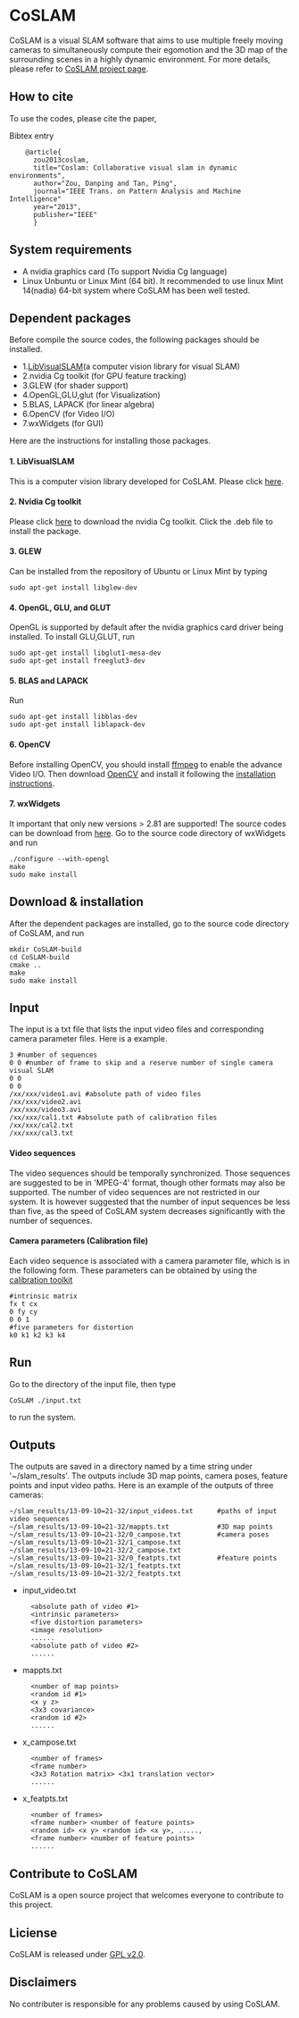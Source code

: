 CoSLAM
======

CoSLAM is a visual SLAM software that aims to use multiple freely moving cameras to simultaneously compute their egomotion and the 3D map of the surrounding scenes in a highly dynamic environment.
For more details, please refer to [CoSLAM project page](http://www.ece.nus.edu.sg/stfpage/eletp/Projects/SLAM/).


How to cite
-----------
To use the codes, please cite the paper,

Bibtex entry

        @article{
          zou2013coslam,
          title="Coslam: Collaborative visual slam in dynamic environments", 
          author="Zou, Danping and Tan, Ping", 
          journal="IEEE Trans. on Pattern Analysis and Machine Intelligence" 
          year="2013", 
          publisher="IEEE"
          }
          

          
System requirements
-----------

* A nvidia graphics card (To support Nvidia Cg language)
* Linux Unbuntu or Linux Mint (64 bit). It recommended to use linux Mint 14(nadia) 64-bit system where CoSLAM has been well tested. 


Dependent packages
-----------
Before compile the source codes, the following packages should be installed.

* 1.[LibVisualSLAM](https://github.com/danping/LibVisualSLAM)(a computer vision library for visual SLAM) 
* 2.nvidia Cg toolkit (for GPU feature tracking) 
* 3.GLEW (for shader support) 
* 4.OpenGL,GLU,glut (for Visualization) 
* 5.BLAS, LAPACK (for linear algebra)
* 6.OpenCV (for Video I/O) 
* 7.wxWidgets (for GUI) 

Here are the instructions for installing those packages.

#### 1. LibVisualSLAM
This is a computer vision library developed for CoSLAM. Please click [here](https://github.com/danping/LibVisualSLAM).

#### 2. Nvidia Cg toolkit
Please click [here](https://developer.nvidia.com/cg-toolkit-download) to download the nvidia Cg toolkit. Click the .deb file to install the package.

#### 3. GLEW
Can be installed from the repository of Ubuntu or Linux Mint by typing 

    sudo apt-get install libglew-dev
    
#### 4. OpenGL, GLU, and GLUT
OpenGL is supported by default after the nvidia graphics card driver being installed. To install GLU,GLUT, run 

    sudo apt-get install libglut1-mesa-dev
    sudo apt-get install freeglut3-dev
    
#### 5. BLAS and LAPACK
Run

    sudo apt-get install libblas-dev
    sudo apt-get install liblapack-dev
      
#### 6. OpenCV
Before installing OpenCV, you should install [ffmpeg](https://trac.ffmpeg.org/wiki/UbuntuCompilationGuide) to enable the advance Video I/O. Then download [OpenCV](http://opencv.org/downloads.html) and install it following the [installation instructions](http://docs.opencv.org/doc/tutorials/introduction/linux_install/linux_install.html#linux-installation). 

#### 7. wxWidgets
It important that only new versions > 2.81 are supported! The source codes can be download from [here](http://www.wxwidgets.org/downloads/). Go to the source code directory of wxWidgets and run

    ./configure --with-opengl
    make
    sudo make install
      
Download & installation
-----------
After the dependent packages are installed, go to the source code directory of CoSLAM, and run

    mkdir CoSLAM-build
    cd CoSLAM-build
    cmake ..
    make
    sudo make install
    
    
Input
-----------
The input is a txt file that lists the input video files and corresponding camera parameter files. Here is a example.

    3 #number of sequences
    0 0 #number of frame to skip and a reserve number of single camera visual SLAM
    0 0
    0 0
    /xx/xxx/video1.avi #absolute path of video files
    /xx/xxx/video2.avi
    /xx/xxx/video3.avi
    /xx/xxx/cal1.txt #absolute path of calibration files
    /xx/xxx/cal2.txt
    /xx/xxx/cal3.txt

#### Video sequences
The video sequences should be temporally synchronized. Those sequences are suggested to be in 'MPEG-4' format, though other formats may also be supported. The number of video sequences are not restricted in our system. It is however suggested that the number of input sequences be less than five, as the speed of CoSLAM system decreases significantly with the number of sequences. 

#### Camera parameters (Calibration file)
Each video sequence is associated with a camera parameter file, which is in the following form. These parameters can be obtained by using the [calibration toolkit](http://www.vision.caltech.edu/bouguetj/calib_doc/)

    #intrinsic matrix 
    fx t cx
    0 fy cy
    0 0 1 
    #five parameters for distortion
    k0 k1 k2 k3 k4
    
Run
-----------
Go to the directory of the input file, then type

    CoSLAM ./input.txt

to run the system.

Outputs
-----------
The outputs are saved in a directory named by a time string under '~/slam_results'. The outputs include 3D map points,
camera poses, feature points and input video paths. Here is an example of the outputs of three cameras:

    ~/slam_results/13-09-10=21-32/input_videos.txt      #paths of input video sequences
    ~/slam_results/13-09-10=21-32/mappts.txt            #3D map points
    ~/slam_results/13-09-10=21-32/0_campose.txt         #camera poses
    ~/slam_results/13-09-10=21-32/1_campose.txt
    ~/slam_results/13-09-10=21-32/2_campose.txt
    ~/slam_results/13-09-10=21-32/0_featpts.txt         #feature points
    ~/slam_results/13-09-10=21-32/1_featpts.txt
    ~/slam_results/13-09-10=21-32/2_featpts.txt


* input_video.txt
        
        <absolute path of video #1>
        <intrinsic parameters>
        <five distortion parameters>
        <image resolution>
        ......
        <absolute path of video #2>
        ......

* mappts.txt
        
        <number of map points>
        <random id #1>
        <x y z>
        <3x3 covariance>    
        <random id #2>
        ......

* x_campose.txt

        <number of frames>
        <frame number>
        <3x3 Rotation matrix> <3x1 translation vector>
        ......

* x_featpts.txt

        <number of frames>
        <frame number> <number of feature points>
        <random id> <x y> <random id> <x y>, ....., 
        <frame number> <number of feature points>
        ......

Contribute to CoSLAM
-----------
CoSLAM is a open source project that welcomes everyone to contribute to this project. 

Liciense
-----------
CoSLAM is released under [GPL v2.0](http://www.gnu.org/licenses/gpl-2.0.html).

Disclaimers
-----------
No contributer is responsible for any problems caused by using CoSLAM.

